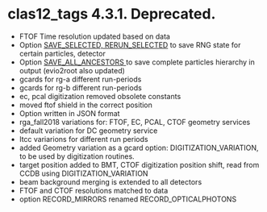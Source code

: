 # clas12_tags 4.3.1. Deprecated.

- FTOF Time resolution updated based on data
- Option  <a href="https://gemc.jlab.org/gemc/html/documentation/rerunEvents.html">SAVE_SELECTED, RERUN_SELECTED</a> to save RNG state for certain particles, detector
- Option  <a href="https://gemc.jlab.org/gemc/html/documentation/ancestry.html"> SAVE_ALL_ANCESTORS </a> to save complete particles hierarchy in output (evio2root also updated)
- gcards for rg-a different run-periods
- gcards for rg-b different run-periods
- ec, pcal digitization removed obsolete constants
- moved ftof shield in the correct position
- Option written in JSON format
- rga_fall2018 variations for: FTOF, EC, PCAL, CTOF geometry services
- default variation for DC geometry service
- ltcc variarions for different run periods
- added Geometry variation as a gcard option: DIGITIZATION_VARIATION, to be used by digitization routines.
- target position added to BMT, CTOF digitization position shift, read from CCDB using DIGITIZATION_VARIATION
- beam background merging is extended to all detectors
- FTOF and CTOF resolutions matched to data
- option RECORD_MIRRORS renamed RECORD_OPTICALPHOTONS
